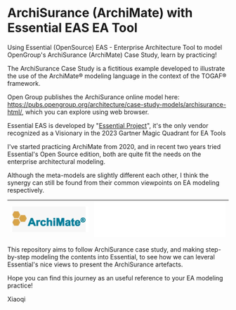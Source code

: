 # ArchiSurance (ArchiMate) with Essential EAS EA Tool

Using Essential (OpenSource) EAS - Enterprise Architecture Tool to model OpenGroup's ArchiSurance (ArchiMate) Case Study, learn by practicing!

The ArchiSurance Case Study is a fictitious example developed to illustrate the use of the ArchiMate® modeling language in the context of the TOGAF® framework.

Open Group publishes the ArchiSurance online model here: https://pubs.opengroup.org/architecture/case-study-models/archisurance-html/, which you can explore using web browser.

Essential EAS is developed by "[Essential Project](https://enterprise-architecture.org/)", it's the only vendor recognized as a Visionary in the 2023 Gartner Magic Quadrant for EA Tools

I've started practicing ArchiMate from 2020, and in recent two years tried Essential's Open Source edition, both are quite fit the needs on the enterprise architectural modeling.

Although the meta-models are slightly different each other, I think the synergy can still be found from their common viewpoints on EA modeling respectively.

| ![ArchiMate](img/archimate-logo.png) | ![Essential](img/the-essential-project-logo.svg) |
| --- | --- |

This repository aims to follow ArchiSurance case study, and making step-by-step modeling the contents into Essential, to see how we can leveral Essential's nice views to present the ArchiSurance artefacts.

Hope you can find this journey as an useful reference to your EA modeling practice!

Xiaoqi